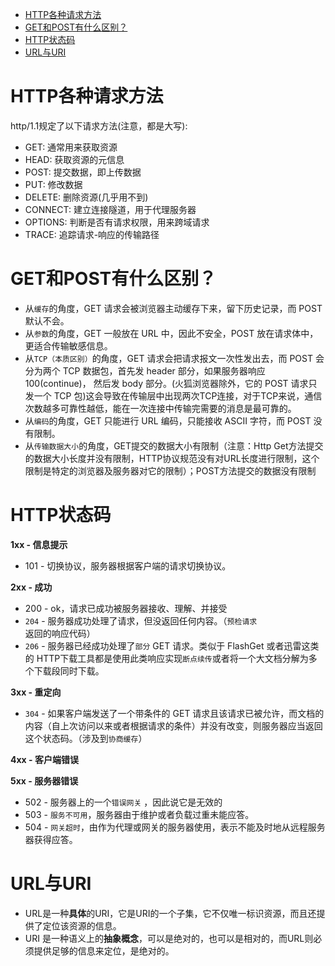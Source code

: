 - [HTTP各种请求方法](#http各种请求方法)
- [GET和POST有什么区别？](#get和post有什么区别)
- [HTTP状态码](#http状态码)
- [URL与URI](#url与uri)

# HTTP各种请求方法
http/1.1规定了以下请求方法(注意，都是大写):
* GET: 通常用来获取资源
* HEAD: 获取资源的元信息
* POST: 提交数据，即上传数据
* PUT: 修改数据
* DELETE: 删除资源(几乎用不到)
* CONNECT: 建立连接隧道，用于代理服务器
* OPTIONS: 判断是否有请求权限，用来跨域请求
* TRACE: 追踪请求-响应的传输路径

# GET和POST有什么区别？
* 从`缓存`的角度，GET 请求会被浏览器主动缓存下来，留下历史记录，而 POST 默认不会。
* 从`参数`的角度，GET 一般放在 URL 中，因此不安全，POST 放在请求体中，更适合传输敏感信息。
* 从`TCP（本质区别）`的角度，GET 请求会把请求报文一次性发出去，而 POST 会分为两个 TCP 数据包，首先发 header 部分，如果服务器响应 100(continue)， 然后发 body 部分。(火狐浏览器除外，它的 POST 请求只发一个 TCP 包)这会导致在传输层中出现两次TCP连接，对于TCP来说，通信次数越多可靠性越低，能在一次连接中传输完需要的消息是最可靠的。
* 从`编码`的角度，GET 只能进行 URL 编码，只能接收 ASCII 字符，而 POST 没有限制。
* 从`传输数据大小`的角度，GET提交的数据大小有限制（注意：Http Get方法提交的数据大小长度并没有限制，HTTP协议规范没有对URL长度进行限制，这个限制是特定的浏览器及服务器对它的限制）；POST方法提交的数据没有限制

# HTTP状态码
**1xx - 信息提示**
* 101 - 切换协议，服务器根据客户端的请求切换协议。

**2xx - 成功**
* 200 - ok，请求已成功被服务器接收、理解、并接受
* `204` - 服务器成功处理了请求，但没返回任何内容。（`预检请求`返回的响应代码）
* `206` - 服务器已经成功处理了`部分` GET 请求。类似于 FlashGet 或者迅雷这类的 HTTP下载工具都是使用此类响应实现`断点续传`或者将一个大文档分解为多个下载段同时下载。

**3xx - 重定向**
* `304` - 如果客户端发送了一个带条件的 GET 请求且该请求已被允许，而文档的内容（自上次访问以来或者根据请求的条件）并没有改变，则服务器应当返回这个状态码。（涉及到`协商缓存`）
  
**4xx - 客户端错误**

**5xx - 服务器错误**
* 502 - 服务器上的一个`错误网关` ，因此说它是无效的
* 503 - `服务不可用`，服务器由于维护或者负载过重未能应答。
* 504 - `网关超时`，由作为代理或网关的服务器使用，表示不能及时地从远程服务器获得应答。

# URL与URI
* URL是一种**具体**的URI，它是URI的一个子集，它不仅唯一标识资源，而且还提供了定位该资源的信息。
* URI 是一种语义上的**抽象概念**，可以是绝对的，也可以是相对的，而URL则必须提供足够的信息来定位，是绝对的。